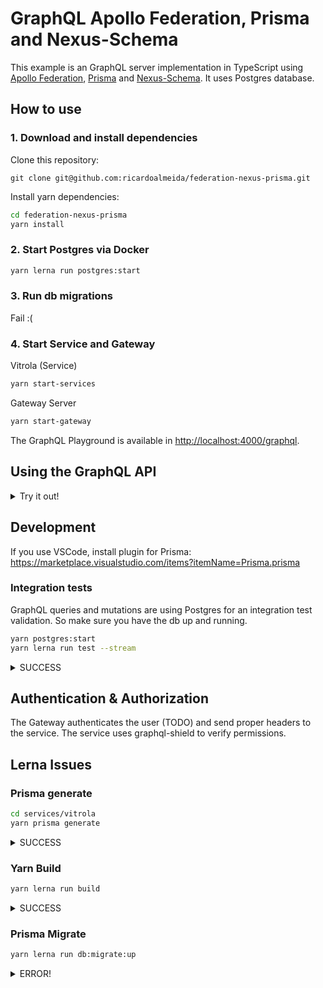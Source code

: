 # GraphQL Apollo Federation, Prisma and Nexus-Schema

This example is an GraphQL server implementation in TypeScript using [Apollo Federation](https://www.apollographql.com/docs/federation/), [Prisma](prisma.io) and [Nexus-Schema](https://nexusjs.org/). It uses Postgres database.

## How to use

### 1. Download and install dependencies

Clone this repository:

```
git clone git@github.com:ricardoalmeida/federation-nexus-prisma.git
```

Install yarn dependencies:

```bash
cd federation-nexus-prisma
yarn install
```

### 2. Start Postgres via Docker

```bash
yarn lerna run postgres:start
```

### 3. Run db migrations

Fail :(

### 4. Start Service and Gateway

Vitrola (Service)

```bash
yarn start-services
```

Gateway Server

```bash
yarn start-gateway
```

The GraphQL Playground is available in <http://localhost:4000/graphql>.

## Using the GraphQL API

<details>
  <summary>Try it out!</summary>
  <p>

```graphql
mutation createTrack {
  createOneTrack(data: { name: "Favorite Track" }) {
    id
    name
  }
}

mutation createPlaylist {
  createOnePlaylist(data: { description: "My playlist" }) {
    id
  }
}

query playlists {
  playlists {
    id
    description
    tracks {
      id
    }
  }
}

query playlist {
  playlist(where: { id: 1 }) {
    id
    tracks {
      id
    }
  }
}
```

  </p>
</details>

## Development

If you use VSCode, install plugin for Prisma: <https://marketplace.visualstudio.com/items?itemName=Prisma.prisma>

### Integration tests

GraphQL queries and mutations are using Postgres for an integration test validation. So make sure you have the db up and running.

```bash
yarn postgres:start
yarn lerna run test --stream
```

<details>
  <summary>SUCCESS</summary>
  <p>

```bash
$ /Users/ricardoalmeida/dev/federation-nexus-prisma/node_modules/.bin/lerna run test --stream
lerna notice cli v3.22.1
lerna info versioning independent
lerna info Executing command in 1 package: "yarn run test"
vitrola: $ jest
vitrola: PASS tests/mutations/createOnePlaylist.test.ts (6.563 s)
vitrola:   ● Console
vitrola:     console.info
vitrola:       Enabling inline tracing for this federated service. To disable, use ApolloServerPluginInlineTraceDisabled.
vitrola:       at ApolloServer.ensurePluginInstantiation (node_modules/apollo-server-core/src/ApolloServer.ts:909:21)
vitrola:     console.info
vitrola:       Enabling inline tracing for this federated service. To disable, use ApolloServerPluginInlineTraceDisabled.
vitrola:       at ApolloServer.ensurePluginInstantiation (node_modules/apollo-server-core/src/ApolloServer.ts:909:21)
vitrola: PASS tests/queries/playlist.test.ts (7.228 s)
vitrola:   ● Console
vitrola:     console.info
vitrola:       Enabling inline tracing for this federated service. To disable, use ApolloServerPluginInlineTraceDisabled.
vitrola:       at ApolloServer.ensurePluginInstantiation (node_modules/apollo-server-core/src/ApolloServer.ts:909:21)
vitrola:     console.info
vitrola:       Enabling inline tracing for this federated service. To disable, use ApolloServerPluginInlineTraceDisabled.
vitrola:       at ApolloServer.ensurePluginInstantiation (node_modules/apollo-server-core/src/ApolloServer.ts:909:21)
vitrola: Test Suites: 2 passed, 2 total
vitrola: Tests:       4 passed, 4 total
vitrola: Snapshots:   4 passed, 4 total
vitrola: Time:        7.908 s, estimated 9 s
vitrola: Ran all test suites.
lerna success run Ran npm script 'test' in 1 package in 9.9s:
lerna success - vitrola
✨  Done in 11.22s.
```

  </p>
</details>

## Authentication & Authorization

The Gateway authenticates the user (TODO) and send proper headers to the service. The service uses graphql-shield to verify permissions.

## Lerna Issues

### Prisma generate

```bash
cd services/vitrola
yarn prisma generate
```

<details>
  <summary>SUCCESS</summary>
  <p>

```bash
$ /Users/ricardoalmeida/dev/federation-nexus-prisma/services/vitrola/node_modules/.bin/prisma generate
Environment variables loaded from ./prisma/.env
Prisma schema loaded from prisma/schema.prisma

✔ Generated Prisma Client (version: 2.10.0) to ./node_modules/@prisma/client in 48ms

You can now start using Prisma Client in your code:

```

import { PrismaClient } from '@prisma/client'
// or const { PrismaClient } = require('@prisma/client')

const prisma = new PrismaClient()

```

Explore the full API: http://pris.ly/d/client
✨  Done in 2.11s.
```

  </p>
</details>

### Yarn Build

```bash
yarn lerna run build
```

<details>
  <summary>SUCCESS</summary>
  <p>

```bash
yarn run v1.22.10
$ /Users/ricardoalmeida/dev/federation-nexus-prisma/node_modules/.bin/lerna run build
lerna notice cli v3.22.1
lerna info versioning independent
lerna info Executing command in 1 package: "yarn run build"
lerna info run Ran npm script 'build' in 'vitrola' in 6.1s:
$ yarn -s clean && yarn -s generate && tsc
lerna success run Ran npm script 'build' in 1 package in 6.1s:
lerna success - vitrola
✨  Done in 7.36s.

```

  </p>
</details>

### Prisma Migrate

```bash
yarn lerna run db:migrate:up
```

<details>
  <summary>ERROR!</summary>
  <p>

```bash
yarn run v1.22.10
$ /Users/ricardoalmeida/dev/federation-nexus-prisma/node_modules/.bin/lerna run db:migrate:up
lerna notice cli v3.22.1
lerna info versioning independent
lerna info Executing command in 1 package: "yarn run db:migrate:up"
lerna ERR! yarn run db:migrate:up exited 1 in 'vitrola'
lerna ERR! yarn run db:migrate:up stdout:
$ yarn prisma migrate up --experimental
$ /Users/ricardoalmeida/dev/federation-nexus-prisma/services/vitrola/node_modules/.bin/prisma migrate up --experimental
Prisma schema loaded from prisma/schema.prisma
info Visit https://yarnpkg.com/en/docs/cli/run for documentation about this command.
info Visit https://yarnpkg.com/en/docs/cli/run for documentation about this command.

lerna ERR! yarn run db:migrate:up stderr:
Environment variables loaded from ./prisma/.env
Error: Error in migration engine.
Reason: [libs/sql-schema-describer/src/walkers.rs:214:27] index out of bounds: the len is 0 but the index is 0

Please create an issue in the migrate repo with
your `schema.prisma` and the prisma command you tried to use 🙏:
<https://github.com/prisma/migrate/issues/new>

error Command failed with exit code 1.
error Command failed with exit code 1.

lerna ERR! yarn run db:migrate:up exited 1 in 'vitrola'
error Command failed with exit code 1.
info Visit <https://yarnpkg.com/en/docs/cli/run> for documentation about this command.

```

</p>
</details>
